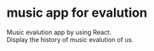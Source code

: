 # music app for evalution

Music evalution app by using React. </br>
Display the history of music evalution of us.
